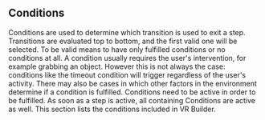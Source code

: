 ## Conditions

Conditions are used to determine which transition is used to exit a step. Transitions are evaluated top to bottom, and
the first valid one will be selected. To be valid means to have only fulfilled conditions or no conditions at all.
A condition usually requires the user's intervention, for example grabbing an object. However this is not always the
case: conditions like the timeout condition will trigger regardless of the user's activity. There may also be cases in
which other factors in the environment determine if a condition is fulfilled.
Conditions need to be active in order to be fulfilled. As soon as a step is active, all containing Conditions are active
as well.
This section lists the conditions included in VR Builder.
